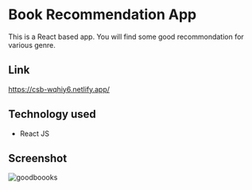 # Book Recommendation App
This is a React based app. You will find some good recommondation for various genre.

## Link 
https://csb-wqhiy6.netlify.app/

## Technology used
* React JS

## Screenshot 
![goodboooks](https://user-images.githubusercontent.com/111738881/206109266-825c7f59-6a61-41d7-b18f-0be30c7c27cf.PNG)

